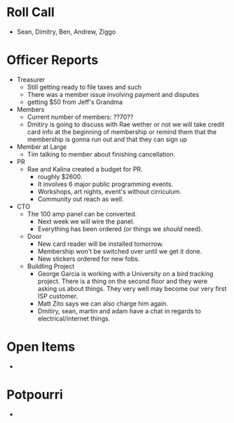# Roll Call

- Sean, Dimitry, Ben, Andrew, Ziggo
  
# Officer Reports

- Treasurer
  - Still getting ready to file taxes and such
  - There was a member issue involving payment and disputes
  - getting $50 from Jeff's Grandma
- Members
  - Current number of members: ??70??
  - Dmitiry is going to discuss with Rae wether or not we will take credit card info at the beginning of membership or remind them that the membership is gonna run out and that they can sign up 
- Member at Large
  - Tim talking to member about finishing cancellation.
- PR
  - Rae and Kalina created a budget for PR.
    - roughly $2600.
    - It involves 6 major public programming events.
    - Workshops, art nights, event's without cirriculum.
    - Community out reach as well.  
- CTO
  - The 100 amp panel can be converted.
    - Next week we will wire the panel.
    - Everything has been ordered (or things we *should* need).
  - Door
    - New card reader will be installed tomorrow.
    - Membership won't be switched over until we get it done.
    - New stickers ordered for new fobs.
  - Buildling Project
    - George Garcia is working with a University on a bird tracking project. There is a thing on the second floor and they were asking us about things. They very well may become our very first ISP customer.
    - Matt Zito says we can also charge him again.
    - Dmitiry, sean, martin and adam have a chat in regards to electrical/internet things.  
# Open Items
  - 

# Potpourri
  - 

